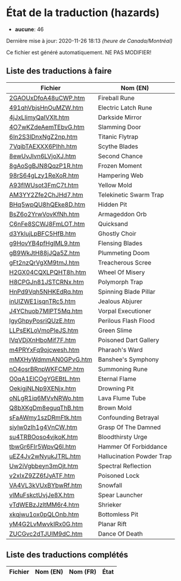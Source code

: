 # État de la traduction (hazards)

 * **aucune**: 46


Dernière mise à jour: 2020-11-26 18:13 *(heure de Canada/Montréal)*

Ce fichier est généré automatiquement. NE PAS MODIFIER!
## Liste des traductions à faire

| Fichier   | Nom (EN)    |
|-----------|-------------|
|[2GAOUxDfoA48uCWP.htm](hazards/2GAOUxDfoA48uCWP.htm)|Fireball Rune|
|[491qhVbjsHnOuMZW.htm](hazards/491qhVbjsHnOuMZW.htm)|Electric Latch Rune|
|[4jJxLlimyQaIVXlt.htm](hazards/4jJxLlimyQaIVXlt.htm)|Darkside Mirror|
|[4O7wKZdeAemTEbvG.htm](hazards/4O7wKZdeAemTEbvG.htm)|Slamming Door|
|[6In2S3lDnxNgZ2np.htm](hazards/6In2S3lDnxNgZ2np.htm)|Titanic Flytrap|
|[7VqibTAEXXX6PIhh.htm](hazards/7VqibTAEXXX6PIhh.htm)|Scythe Blades|
|[8ewUvJlvn6LVjoXJ.htm](hazards/8ewUvJlvn6LVjoXJ.htm)|Second Chance|
|[8gAoSgBJN8QqzP1R.htm](hazards/8gAoSgBJN8QqzP1R.htm)|Frozen Moment|
|[98rS64gLzy1ReXoR.htm](hazards/98rS64gLzy1ReXoR.htm)|Hampering Web|
|[A93flWUsot3FmC7t.htm](hazards/A93flWUsot3FmC7t.htm)|Yellow Mold|
|[AM3YY2Zfe2ChJHd7.htm](hazards/AM3YY2Zfe2ChJHd7.htm)|Telekinetic Swarm Trap|
|[BHq5wpQU8hQEke8D.htm](hazards/BHq5wpQU8hQEke8D.htm)|Hidden Pit|
|[BsZ6o2YrwVovKfNh.htm](hazards/BsZ6o2YrwVovKfNh.htm)|Armageddon Orb|
|[C6nFe8SCWJ8FmLOT.htm](hazards/C6nFe8SCWJ8FmLOT.htm)|Quicksand|
|[d3YklujLpBFC5HfB.htm](hazards/d3YklujLpBFC5HfB.htm)|Ghostly Choir|
|[g9HovYB4pfHgIML9.htm](hazards/g9HovYB4pfHgIML9.htm)|Flensing Blades|
|[gB9WkJtH88jJQa5Z.htm](hazards/gB9WkJtH88jJQa5Z.htm)|Plummeting Doom|
|[gFt2nzQrVgXM9tmJ.htm](hazards/gFt2nzQrVgXM9tmJ.htm)|Treacherous Scree|
|[H2GX04CQXLPQHT8h.htm](hazards/H2GX04CQXLPQHT8h.htm)|Wheel Of Misery|
|[H8CPGJn81JSTCRNx.htm](hazards/H8CPGJn81JSTCRNx.htm)|Polymorph Trap|
|[HnPd9Vqh5NHKEdRq.htm](hazards/HnPd9Vqh5NHKEdRq.htm)|Spinning Blade Pillar|
|[inUlZWE1isqnTRc5.htm](hazards/inUlZWE1isqnTRc5.htm)|Jealous Abjurer|
|[J4YChuob7MIPT5Mq.htm](hazards/J4YChuob7MIPT5Mq.htm)|Vorpal Executioner|
|[lgyGhpyPosriQUzE.htm](hazards/lgyGhpyPosriQUzE.htm)|Perilous Flash Flood|
|[LLPsEKLoVmoPleJS.htm](hazards/LLPsEKLoVmoPleJS.htm)|Green Slime|
|[lVqVDjXnHboMif7F.htm](hazards/lVqVDjXnHboMif7F.htm)|Poisoned Dart Gallery|
|[m4PRYxFq9ojcwesh.htm](hazards/m4PRYxFq9ojcwesh.htm)|Pharaoh's Ward|
|[mMXHyWdmmAN0GPvG.htm](hazards/mMXHyWdmmAN0GPvG.htm)|Banshee's Symphony|
|[nO4osrBRnpWKFCMP.htm](hazards/nO4osrBRnpWKFCMP.htm)|Summoning Rune|
|[O0qA1ElCOgYGEBtL.htm](hazards/O0qA1ElCOgYGEBtL.htm)|Eternal Flame|
|[OekigjNLNp9XENjx.htm](hazards/OekigjNLNp9XENjx.htm)|Drowning Pit|
|[oNLgR1iq6MVvNRWo.htm](hazards/oNLgR1iq6MVvNRWo.htm)|Lava Flume Tube|
|[Q8bXKgDm8eguqThB.htm](hazards/Q8bXKgDm8eguqThB.htm)|Brown Mold|
|[sFaAWmy1szDRmFtk.htm](hazards/sFaAWmy1szDRmFtk.htm)|Confounding Betrayal|
|[siylw0zIh1g4VnCW.htm](hazards/siylw0zIh1g4VnCW.htm)|Grasp Of The Damned|
|[su4TRBOoso4vjkoK.htm](hazards/su4TRBOoso4vjkoK.htm)|Bloodthirsty Urge|
|[tbwGr6FIr5WpvQ6l.htm](hazards/tbwGr6FIr5WpvQ6l.htm)|Hammer Of Forbiddance|
|[uEZ4Jv2wNyukJTRL.htm](hazards/uEZ4Jv2wNyukJTRL.htm)|Hallucination Powder Trap|
|[Uw2iVgbbeyn3mOjt.htm](hazards/Uw2iVgbbeyn3mOjt.htm)|Spectral Reflection|
|[v2xIxZ9ZZ6fJyATF.htm](hazards/v2xIxZ9ZZ6fJyATF.htm)|Poisoned Lock|
|[VA4VL3kVUxBYbwRf.htm](hazards/VA4VL3kVUxBYbwRf.htm)|Snowfall|
|[vlMuFskctUvjJe8X.htm](hazards/vlMuFskctUvjJe8X.htm)|Spear Launcher|
|[vTdWEBzJzltMM6r4.htm](hazards/vTdWEBzJzltMM6r4.htm)|Shrieker|
|[xkqjwu1ox0pQLOnb.htm](hazards/xkqjwu1ox0pQLOnb.htm)|Bottomless Pit|
|[yM4G2LvMwvkIRx0G.htm](hazards/yM4G2LvMwvkIRx0G.htm)|Planar Rift|
|[ZUCGvc2dTJUlM9dC.htm](hazards/ZUCGvc2dTJUlM9dC.htm)|Dance Of Death|

## Liste des traductions complétés

| Fichier   | Nom (EN)    | Nom (FR)    | État |
|-----------|-------------|-------------|:----:|
